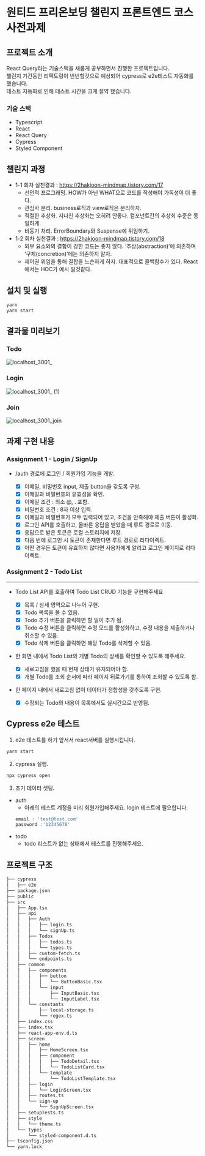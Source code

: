 # 원티드 프리온보딩 챌린지 프론트엔드 코스 사전과제

## 프로젝트 소개
React Query라는 기술스택을 새롭게 공부하면서 진행한 프로젝트입니다.  
챌린지 기간동안 리팩토링이 빈번할것으로 예상되어 cypress로 e2e테스트 자동화를 했습니다.  
테스트 자동화로 인해 테스트 시간을 크게 절약 했습니다. 

### 기술 스택
  * Typescript
  * React
  * React Query
  * Cypress
  * Styled Component

## 챌린지 과정
  * 1-1 회차 실천결과 : https://2hakjoon-mindmap.tistory.com/17  
    * 선언적 프로그래밍. HOW가 아닌 WHAT으로 코드를 작성해야 가독성이 더 좋다.
    * 관심사 분리. business로직과 view로직은 분리하자.
    * 적절한 추상화. 지나친 추상화는 오히려 안좋다. 컴포넌트간의 추상회 수준은 동일하게.
    * 비동기 처리. ErrorBoundary와 Suspense에 위임하기.
  * 1-2 회차 실천결과 : https://2hakjoon-mindmap.tistory.com/18
    * 외부 요소와의 결합이 강한 코드는 좋지 않다. ‘추상(abstraction)’에 의존하며 ‘구체(concretion)’에는 의존하지 말자.
    * 제어권 위임을 통해 결합을 느슨하게 하자. 대표적으로 콜백함수가 있다. React에서는 HOC가 예시 일것같다.


## 설치 및 실행
  ``` bash
  yarn 
  yarn start
  ```

## 결과물 미리보기
### Todo
![localhost_3001_](https://user-images.githubusercontent.com/61589338/183292545-2787a57b-a5ee-4fcb-87f6-d3904b25ba85.png)
### Login
![localhost_3001_ (1)](https://user-images.githubusercontent.com/61589338/183292595-c2e0006e-8033-4ac7-ba44-b92230f53060.png)

### Join
![localhost_3001_join](https://user-images.githubusercontent.com/61589338/183292628-d7911985-3dee-4d93-8566-e8c5d2668f35.png)


## 과제 구현 내용
### Assignment 1 - Login / SignUp
* /auth 경로에 로그인 / 회원가입 기능을 개발.  

  - [x] 이메일, 비밀번호 input, 제출 button을 갖도록 구성.
  - [x] 이메일과 비밀번호의 유효성을 확인.
  - [x] 이메일 조건 : 최소 @, . 포함.
  - [x] 비밀번호 조건 : 8자 이상 입력.
  - [x] 이메일과 비밀번호가 모두 입력되어 있고, 조건을 만족해야 제출 버튼이 활성화.
  - [x] 로그인 API를 호출하고, 올바른 응답을 받았을 때 루트 경로로 이동.
  - [x] 응답으로 받은 토큰은 로컬 스토리지에 저장.
  - [x] 다음 번에 로그인 시 토큰이 존재한다면 루트 경로로 리다이렉트.
  - [x] 어떤 경우든 토큰이 유효하지 않다면 사용자에게 알리고 로그인 페이지로 리다이렉트.

### Assignment 2 - Todo List
----
* Todo List API를 호출하여 Todo List CRUD 기능을 구현해주세요

  - [x] 목록 / 상세 영역으로 나누어 구현.
  - [x] Todo 목록을 볼 수 있음.
  - [x] Todo 추가 버튼을 클릭하면 할 일이 추가 됨.
  - [x] Todo 수정 버튼을 클릭하면 수정 모드를 활성화하고, 수정 내용을 제출하거나 취소할 수 있음.
  - [x] Todo 삭제 버튼을 클릭하면 해당 Todo를 삭제할 수 있음.
* 한 화면 내에서 Todo List와 개별 Todo의 상세를 확인할 수 있도록 해주세요.
  - [x] 새로고침을 했을 때 현재 상태가 유지되어야 함.
  - [x] 개별 Todo를 조회 순서에 따라 페이지 뒤로가기를 통하여 조회할 수 있도록 함.
* 한 페이지 내에서 새로고침 없이 데이터가 정합성을 갖추도록 구현.
  - [x] 수정되는 Todo의 내용이 목록에서도 실시간으로 반영됨.


## Cypress e2e 테스트
1. e2e 테스트를 하기 앞서서 react서버를 실행시킵니다.
  ``` bash
  yarn start
  ```
2. cypress 실행.
  ``` bash
  npx cypress open
  ```
3. 초기 데이터 셋팅.
  * auth
    * 아레의 테스트 계정을 미리 회원가입해주세요. login 테스트에 필요합니다.
    ```javascript
    email : 'test@test.com'
    password :'12345678'
    ```
  * todo
    * todo 리스트가 없는 상태에서 테스트를 진행해주세요.

## 프로젝트 구조
```bash
├── cypress
│   ├── e2e
├── package.json
├── public
├── src
│   ├── App.tsx
│   ├── api
│   │   ├── Auth
│   │   │   ├── login.ts
│   │   │   └── signUp.ts
│   │   ├── Todos
│   │   │   ├── todos.ts
│   │   │   └── types.ts
│   │   ├── custom-fetch.ts
│   │   └── endpoints.ts
│   ├── common
│   │   ├── components
│   │   │   ├── button
│   │   │   │   └── ButtonBasic.tsx
│   │   │   └── input
│   │   │       ├── InputBasic.tsx
│   │   │       └── InputLabel.tsx
│   │   └── constants
│   │       ├── local-storage.ts
│   │       └── regex.ts
│   ├── index.css
│   ├── index.tsx
│   ├── react-app-env.d.ts
│   ├── screen
│   │   ├── home
│   │   │   ├── HomeScreen.tsx
│   │   │   ├── component
│   │   │   │   ├── TodoDetail.tsx
│   │   │   │   └── TodoListCard.tsx
│   │   │   └── template
│   │   │       └── TodoListTemplate.tsx
│   │   ├── login
│   │   │   └── LoginScreen.tsx
│   │   ├── routes.ts
│   │   └── sign-up
│   │       └── SignUpScreen.tsx
│   ├── setupTests.ts
│   ├── style
│   │   └── theme.ts
│   └── types
│       └── styled-component.d.ts
├── tsconfig.json
└── yarn.lock
```